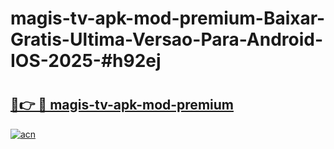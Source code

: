 # magis-tv-apk-mod-premium-Baixar-Gratis-Ultima-Versao-Para-Android-IOS-2025-#h92ej

# <h2><a href="https://ainizakaria.my?title=magis-tv-apk-mod-premium&ref=25M">🔗👉 🔴 magis-tv-apk-mod-premium</a></h2>

[![acn](https://github.com/user-attachments/assets/0f9c940e-d8b0-45ae-aac7-cd30a18b3e1c)](https://ainizakaria.my?title=magis-tv-apk-mod-premium&ref=25M)

